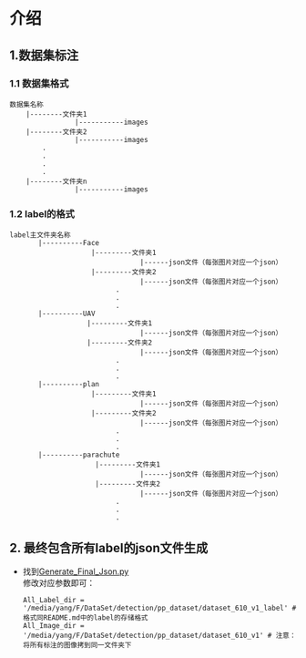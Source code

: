 # 介绍
## 1.数据集标注
### 1.1 数据集格式
    数据集名称
        |--------文件夹1
                    |-----------images
        |--------文件夹2
                    |-----------images
            .
            .
            .
            .
        |--------文件夹n
                    |-----------images
        
### 1.2 label的格式  
    label主文件夹名称
           |----------Face
                        |---------文件夹1
                                    |------json文件（每张图片对应一个json）
                        |---------文件夹2
                                    |------json文件（每张图片对应一个json）
                              .
                              .
                              .      
           |----------UAV
                       |---------文件夹1
                                    |------json文件（每张图片对应一个json）
                       |---------文件夹2
                                    |------json文件（每张图片对应一个json）
                              .
                              .
                              .  
           |----------plan
                        |---------文件夹1
                                    |------json文件（每张图片对应一个json）
                        |---------文件夹2
                                    |------json文件（每张图片对应一个json）
                              .
                              .
                              .  
           |----------parachute
                         |---------文件夹1
                                    |------json文件（每张图片对应一个json）
                         |---------文件夹2
                                    |------json文件（每张图片对应一个json）
                              .
                              .
                              .  
## 2. 最终包含所有label的json文件生成
* 找到[Generate_Final_Json.py](https://github.com/blueskyM01/Common-tools/blob/master/DatasetMaker_610/Generate_Final_Json.py)  
修改对应参数即可：
    ````
    All_Label_dir = '/media/yang/F/DataSet/detection/pp_dataset/dataset_610_v1_label' # 格式同README.md中的label的存储格式
    All_Image_dir = '/media/yang/F/DataSet/detection/pp_dataset/dataset_610_v1' # 注意： 将所有标注的图像拷到同一文件夹下
    ````